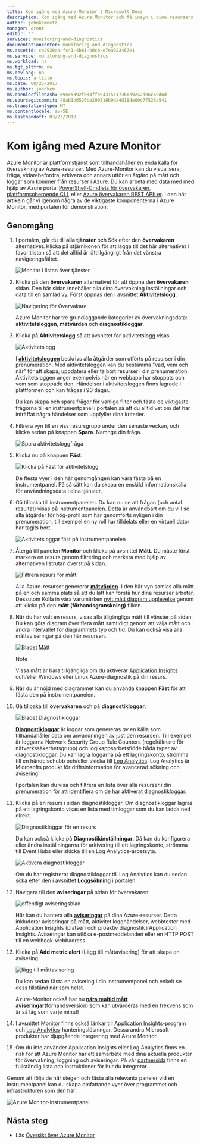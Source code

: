 ```yaml
---
title: Kom igång med Azure-Monitor | Microsoft Docs
description: Kom igång med Azure Monitor och få insyn i dina resursers användning och vidta åtgärder som är baserade på data.
author: johnkemnetz
manager: orenr
editor: ''
services: monitoring-and-diagnostics
documentationcenter: monitoring-and-diagnostics
ms.assetid: ce2930aa-fc41-4b81-b0cb-e7ea922467e1
ms.service: monitoring-and-diagnostics
ms.workload: na
ms.tgt_pltfrm: na
ms.devlang: na
ms.topic: article
ms.date: 09/25/2017
ms.author: johnkem
ms.openlocfilehash: 69ec5392f034ffe94315c17366a9242d86c69d6d
ms.sourcegitcommit: 48ab1b6526ce290316b9da4d18de00c77526a541
ms.translationtype: MT
ms.contentlocale: sv-SE
ms.lasthandoff: 03/23/2018
---
```

# <a name="get-started-with-azure-monitor"></a>Kom igång med Azure Monitor
Azure Monitor är plattformstjänst som tillhandahåller en enda källa för övervakning av Azure-resurser. Med Azure-Monitor kan du visualisera, fråga, vidarebefordra, arkivera och annars utför en åtgärd på mått och loggar som kommer från resurser i Azure. Du kan arbeta med data med med hjälp av Azure portal [PowerShell-Cmdlets för övervakaren](insights-powershell-samples.md), [plattformsoberoende CLI](insights-cli-samples.md), eller [Azure övervakaren REST API: er](https://msdn.microsoft.com/library/dn931943.aspx). I den här artikeln går vi igenom några av de viktigaste komponenterna i Azure Monitor, med portalen för demonstration.

## <a name="walkthrough"></a>Genomgång
1. I portalen, går du till **alla tjänster** och Sök efter den **övervakaren** alternativet. Klicka på stjärnikonen för att lägga till det här alternativet i favoritlistan så att det alltid är lättillgängligt från det vänstra navigeringsfältet.

    ![Monitor i listan över tjänster](./media/monitoring-get-started/monitor-more-services.png)
2. Klicka på den **övervakaren** alternativet för att öppna den **övervakaren** sidan. Den här sidan innehåller alla dina övervakning inställningar och data till en samlad vy. Först öppnas den i avsnittet **Aktivitetslogg**.

    ![Navigering för Övervakare](./media/monitoring-get-started/monitor-blade-nav.png)

    Azure Monitor har tre grundläggande kategorier av övervakningsdata: **aktivitetsloggen**, **mätvärden** och **diagnostikloggar**.
3. Klicka på **Aktivitetslogg** så att avsnittet för aktivitetslogg visas.

    ![Aktivitetslogg](./media/monitoring-get-started/monitor-act-log-blade.png)

    I [**aktivitetsloggen**](monitoring-overview-activity-logs.md) beskrivs alla åtgärder som utförts på resurser i din prenumeration. Med aktivitetsloggen kan du bestämma ”vad, vem och när” för att skapa, uppdatera eller ta bort resurser i din prenumeration. Aktivitetsloggen anger exempelvis när en webbapp har stoppats och vem som stoppade den. Händelser i aktivitetsloggen finns lagrade i plattformen och kan frågas i 90 dagar.

    Du kan skapa och spara frågor för vanliga filter och fästa de viktigaste frågorna till en instrumentpanel i portalen så att du alltid vet om det har inträffat några händelser som uppfyller dina kriterier.
4. Filtrera vyn till en viss resursgrupp under den senaste veckan, och klicka sedan på knappen **Spara**. Namnge din fråga. 

    ![Spara aktivitetsloggfråga](./media/monitoring-get-started/monitor-act-log-save.png)
5. Klicka nu på knappen **Fäst**.

    ![Klicka på Fäst för aktivitetslogg](./media/monitoring-get-started/monitor-act-log-pin.png)

    De flesta vyer i den här genomgången kan vara fästa på en instrumentpanel. På så sätt kan du skapa en enskild informationskälla för användningsdata i dina tjänster.
6. Gå tillbaka till instrumentpanelen. Du kan nu se att frågan (och antal resultat) visas på instrumentpanelen. Detta är användbart om du vill se alla åtgärder för hög-profil som har genomförts nyligen i din prenumeration, till exempel en ny roll har tilldelats eller en virtuell dator har tagits bort.

    ![Aktivitetsloggar fäst på instrumentpanelen](./media/monitoring-get-started/monitor-act-log-db.png)
7. Återgå till panelen **Monitor** och klicka på avsnittet **Mått**. Du måste först markera en resurs genom filtrering och markera med hjälp av alternativen listrutan överst på sidan.

    ![Filtrera resurs för mått](./media/monitoring-get-started/monitor-met-filter.png)

    Alla Azure-resurser genererar [**mätvärden**](monitoring-overview-metrics.md). I den här vyn samlas alla mått på en och samma plats så att du lätt kan förstå hur dina resurser arbetar. Dessutom Kolla in våra varumärken [nytt mått diagram upplevelse](https://aka.ms/azuremonitor/new-metrics-charts) genom att klicka på den **mått (förhandsgranskning)** fliken.
8. När du har valt en resurs, visas alla tillgängliga mått till vänster på sidan. Du kan göra diagram över flera mått samtidigt genom att välja mått och ändra intervallet för diagrammets typ och tid. Du kan också visa alla måttaviseringar på den här resursen.

    ![Bladet Mått](./media/monitoring-get-started/monitor-metric-blade.png)

   > [!NOTE]
   > Vissa mått är bara tillgängliga om du aktiverar [Application Insights](../application-insights/app-insights-overview.md) och/eller Windows eller Linux Azure-diagnostik på din resurs.
   >
   >
9. När du är nöjd med diagrammet kan du använda knappen **Fäst** för att fästa den på instrumentpanelen.
10. Gå tillbaka till **övervakaren** och på **diagnostikloggar**.

    ![Bladet Diagnostikloggar](./media/monitoring-get-started/monitor-diaglogs-blade.png)

    [**Diagnostikloggar**](monitoring-overview-of-diagnostic-logs.md) är loggar som genereras *av* en källa som tillhandahåller data om användningen av just den resursen. Till exempel är loggarna Network Security Group Rule Counters (regelräknare för nätverkssäkerhetsgrupp) och logikappsarbetsflöde båda typer av diagnostikloggar. Du kan lagra loggarna på ett lagringskonto, strömma till en händelsehubb och/eller skicka till [Log Analytics](../log-analytics/log-analytics-overview.md). Log Analytics är Microsofts produkt för driftsinformation för avancerad sökning och avisering.

    I portalen kan du visa och filtrera en lista över alla resurser i din prenumeration för att identifiera om de har aktiverat diagnostikloggar.
11. Klicka på en resurs i sidan diagnostikloggar. Om diagnostikloggar lagras på ett lagringskonto visas en lista med timloggar som du kan ladda ned direkt.

    ![Diagnostikloggar för en resurs](./media/monitoring-get-started/monitor-diaglogs-detail.png)

    Du kan också klicka på **Diagnostikinställningar**. Då kan du konfigurera eller ändra inställningarna för arkivering till ett lagringskonto, strömma till Event Hubs eller skicka till en Log Analytics-arbetsyta.

    ![Aktivera diagnostikloggar](./media/monitoring-get-started/monitor-diaglogs-enable.png)

    Om du har registrerat diagnostikloggar till Log Analytics kan du sedan söka efter den i avsnittet **Loggsökning** i portalen.
12. Navigera till den **aviseringar** på sidan för övervakaren.

    ![offentligt aviseringsblad](./media/monitoring-get-started/monitor-alerts-nopp.png)

    Här kan du hantera alla [**aviseringar**](monitoring-overview-alerts.md) på dina Azure-resurser. Detta inkluderar aviseringar på mått, aktivitet logghändelser, webbtester med Application Insights (platser) och proaktiv diagnostik i Application Insights. Aviseringar kan utlösa e-postmeddelanden eller en HTTP POST till en webhook-webbadress.
13. Klicka på **Add metric alert** (Lägg till måttavisering) för att skapa en avisering.

    ![lägg till måttavisering](./media/monitoring-get-started/monitor-alerts-add.png)

    Du kan sedan fästa en avisering i din instrumentpanel och enkelt se dess tillstånd när som helst.

    Azure-Monitor också har nu [ **nära realtid mått aviseringar**](https://aka.ms/azuremonitor/near-real-time-alerts)(förhandsversion) som kan utvärderas med en frekvens som är så låg som varje minut!
    
14. I avsnittet Monitor finns också länkar till [Application Insights](../application-insights/app-insights-overview.md)-program och [Log Analytics](../log-analytics/log-analytics-overview.md)-hanteringslösningar. Dessa andra Microsoft-produkter har djupgående integrering med Azure Monitor.
15. Om du inte använder Application Insights eller Log Analytics finns en risk för att Azure Monitor har ett samarbete med dina aktuella produkter för övervakning, loggning och aviseringar. På vår [partnersida](monitoring-partners.md) finns en fullständig lista och instruktioner för hur du integrerar.

Genom att följa de här stegen och fästa alla relevanta paneler vid en instrumentpanel kan du skapa omfattande vyer över programmet och infrastrukturen som den här:

![Azure Monitor-instrumentpanel](./media/monitoring-get-started/monitor-final-dash.png)

## <a name="next-steps"></a>Nästa steg
* Läs [Översikt över Azure Monitor](monitoring-overview.md)
